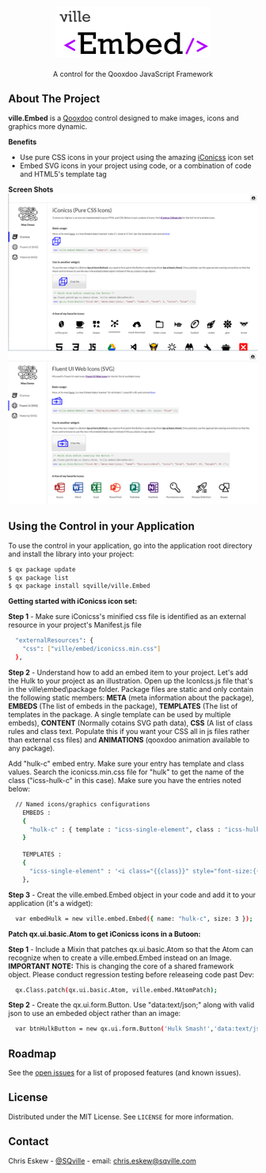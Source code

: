 <!-- PROJECT LOGO -->
<br />
<p align="center">
  <a href="https://github.com/sqville/ville.Embed">
    <img src="ville_Embed.png" alt="Logo">
  </a>

  <h3 align="center"></h3>

  <p align="center">
    A control for the Qooxdoo JavaScript Framework
  </p>
</p>

<!-- ABOUT THE PROJECT -->
## About The Project

**ville.Embed** is a [Qooxdoo](https://qooxdoo.org/) control designed to make images, icons and graphics more dynamic.

**Benefits**
* Use pure CSS icons in your project using the amazing [iConicss](https://github.com/Viglino/iconicss) icon set
* Embed SVG icons in your project using code, or a combination of code and HTML5's template tag

**Screen Shots**
<img src="Screen_Capture_01.PNG" alt="iConicss - Pure CSS Icons for your Qooxdoo project">
<img src="Screen_Capture_02.PNG" alt="Fluent UI Web Icons - SVG Icons for your Qooxdoo project">


<!-- GETTING STARTED -->
## Using the Control in your Application
To use the control in your application, go into the application root directory and install the library into your project:
```sh
$ qx package update
$ qx package list
$ qx package install sqville/ville.Embed
```
**Getting started with iConicss icon set:**

**Step 1** - Make sure iConicss's minified css file is identified as an external resource in your project's Manifest.js file
```sh
  "externalResources": {
    "css": ["ville/embed/iconicss.min.css"]
  },
```
**Step 2** - Understand how to add an embed item to your project. Let's add the Hulk to your project as an illustration. Open up the IconIcss.js file that's in the ville\embed\package folder. Package files are static and only contain the following static members: **META** (meta information about the package), **EMBEDS** (The list of embeds in the package), **TEMPLATES** (The list of templates in the package. A single template can be used by multiple embeds), **CONTENT** (Normally cotains SVG path data), **CSS** (A list of class rules and class text. Populate this if you want your CSS all in js files rather than external css files) and **ANIMATIONS** (qooxdoo animation available to any package).

Add "hulk-c" embed entry. Make sure your entry has template and class values. Search the iconicss.min.css file for "hulk" to get the name of the class ("icss-hulk-c" in this case). Make sure you have the entries noted below:
```sh
  // Named icons/graphics configurations
    EMBEDS :
    {
      "hulk-c" : { template : "icss-single-element", class : "icss-hulk-c"}
    }

    TEMPLATES :
    {
      "icss-single-element" : '<i class="{{class}}" style="font-size:{{size}}em; color:inherit;"></i>'
    },
```
**Step 3** - Creat the ville.embed.Embed object in your code and add it to your application (it's a widget):
```sh
  var embedHulk = new ville.embed.Embed({ name: "hulk-c", size: 3 });
```

**Patch qx.ui.basic.Atom to get iConicss icons in a Butoon:**

**Step 1** - Include a Mixin that patches qx.ui.basic.Atom so that the Atom can recognize when to create a ville.embed.Embed instead on an Image. **IMPORTANT NOTE:** This is changing the core of a shared framework object. Please conduct regression testing before releaseing code past Dev: 
```sh
  qx.Class.patch(qx.ui.basic.Atom, ville.embed.MAtomPatch);
```
**Step 2** - Create the qx.ui.form.Button. Use "data:text/json;" along with valid json to use an embeded object rather than an image:
```sh
  var btnHulkButton = new qx.ui.form.Button('Hulk Smash!','data:text/json;{ "name": "hulk-c", "size":3 }');
```

<!-- ROADMAP -->
## Roadmap

See the [open issues](https://github.com/github_username/repo_name/issues) for a list of proposed features (and known issues).


<!-- LICENSE -->
## License

Distributed under the MIT License. See `LICENSE` for more information.



<!-- CONTACT -->
## Contact

Chris Eskew - [@SQville](https://twitter.com/SQville) - email: chris.eskew@sqville.com